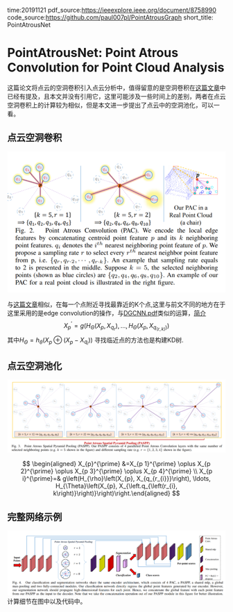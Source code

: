 time:20191121
pdf_source:https://ieeexplore.ieee.org/document/8758990
code_source:https://github.com/paul007pl/PointAtrousGraph
short_title: PointAtrousNet
# PointAtrousNet: Point Atrous Convolution for Point Cloud Analysis

这篇论文将点云的空洞卷积引入点云分析中，值得留意的是空洞卷积在[这篇文章](Can&#32;GCNs&#32;Go&#32;as&#32;Deep&#32;as&#32;CNNs.md)中已经有提及，且本文并没有引用它，这里可能涉及一些时间上的差别，两者在点云空洞卷积上的计算较为相似，但是本文进一步提出了点云中的空洞池化，可以一看。

## 点云空洞卷积

![image](res/PointAtrousConvolution_conv.png)

与[这篇文章](Can&#32;GCNs&#32;Go&#32;as&#32;Deep&#32;as&#32;CNNs.md)相似，在每一个点附近寻找最靠近的K个点,这里与前文不同的地方在于这里采用的是edge convolution的操作，与[DGCNN.pdf](https://arxiv.org/pdf/1801.07829.pdf)类似的运算，[简介](DGCNN.md)
$$
X_{p}^{\prime}=g\left(H_{\Theta}\left(X_{p}, X_{q_{r}}\right), \ldots, H_{\Theta}\left(X_{p}, X_{\left.q_{(r, k)}\right)}\right)\right.
$$
其中$H_{\Theta} = h_{\theta}\left(X_{p} \oplus\left(X_{p}-X_{q_{i}}\right)\right)$
寻找临近点的方法也是构建KD树.

## 点云空洞池化

![image](res/PointAtrousConvolution_pool.png)

$$
\begin{aligned} X_{p}^{\prime} &=X_{p 1}^{\prime} \oplus X_{p 2}^{\prime} \oplus X_{p 3}^{\prime} \oplus X_{p 4}^{\prime} \\ X_{p i}^{\prime}=& g\left(H_{\rho}\left(X_{p}, X_{q_{r_{i}}}\right), \ldots, H_{\Theta}\left(X_{p}, X_{\left.q_{\left(r_{i}, k\right)}\right)}\right)\right.\end{aligned}
$$

## 完整网络示例
![image](res/PointAtrousNet_pipeline.png)
计算细节在图中以及代码中。